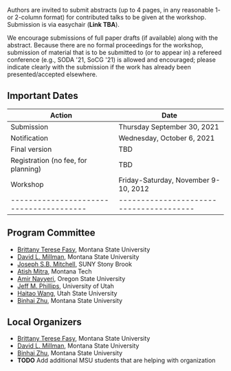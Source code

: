 Authors are invited to submit abstracts (up to 4 pages, in any reasonable 1- or
2-column format) for contributed talks to be given at the workshop. Submission
is via easychair (**Link TBA**).

We encourage submissions of full paper drafts (if available) along with the
abstract. Because there are no formal proceedings for the workshop, submission
of material that is to be submitted to (or to appear in) a refereed conference
(e.g., SODA '21, SoCG '21) is allowed and encouraged; please indicate clearly
with the submission if the work has already been presented/accepted elsewhere.

## Important Dates

| Action                                | Date
|---------------------------------------|---------------------------------------|
| Submission	                        | Thursday September 30, 2021           |
| Notification                          | Wednesday, October 6, 2021            |
| Final version 	                    | TBD                                   |
| Registration (no fee, for planning) 	| TBD                                   |
| Workshop 	                            | Friday-Saturday, November 9-10, 2012  |
|---------------------------------------|---------------------------------------|

## Program Committee

- [Brittany Terese Fasy](https://www.cs.montana.edu/brittany/), Montana State University
- [David L. Millman](https://www.cs.montana.edu/david.millman/mySite/index.html), Montana State University
- [Joseph S.B. Mitchell](http://www.ams.sunysb.edu/~jsbm/jsbm.html), SUNY Stony Brook
- [Atish Mitra](https://www.mtech.edu/math/faculty/atish-mitra.html), Montana Tech
- [Amir Nayyeri](http://web.engr.oregonstate.edu/~nayyeria/), Oregon State University
- [Jeff M. Phillips](https://www.cs.utah.edu/~jeffp/), University of Utah
- [Haitao Wang](https://cs.usu.edu/people/haitaowang/), Utah State University
- [Binhai Zhu](https://www.cs.montana.edu/bhz/), Montana State University

## Local Organizers
- [Brittany Terese Fasy](https://www.cs.montana.edu/brittany/), Montana State University
- [David L. Millman](https://www.cs.montana.edu/david.millman/mySite/index.html), Montana State University
- [Binhai Zhu](https://www.cs.montana.edu/bhz/), Montana State University
- **TODO** Add additional MSU students that are helping with organization
